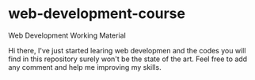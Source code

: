 # web-development-course
Web Development Working Material

Hi there, I've just started learing web developmen and the codes you will find in this repository surely won't be the state of the art. Feel free to add any comment and help me improving my skills.
